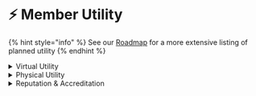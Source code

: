 # ⚡ Member Utility

{% hint style="info" %}
See our [Roadmap](../vision-and-message/roadmap.md) for a more extensive listing of planned utility
{% endhint %}

<details>

<summary>Virtual Utility</summary>

Exclusive community focusing on advancing our personal and collective practice of alignment with the single truth and the relational universe.

Access to members-only SpiritDAO community content.

A robust library of training resources ranging from philosophy and practice spaces, Web3, AI/LLMs, nonprofit operations, and more.

Custom DAO Tooling.

Training and Certification for local chapter leaders.

Access to partner projects / DAOs.

[<mark style="color:yellow;">$SELF token</mark>](usdself-tokens.md) exchange for virtual and physical benefits.

[<mark style="color:yellow;">Sensemaker Prime</mark>](sensemaker-prime.md)<mark style="color:yellow;">.</mark>

and more...

</details>

<details>

<summary>Physical Utility</summary>

Access to community resources (for approved initiatives.)

Access to community meetups/events.

Distribution and facilitation of our high ritual journey.

Unique Artifact Access.

Recruitment kits & strategy guides to help further organizational mission through independent physical chapters.

Physical Location Access (when available).

and more...

</details>

<details>

<summary>Reputation &#x26; Accreditation</summary>

SpiritDAO members earn merit through their contributions to the DAO and community. Presently we're leveraging Hats Protocol to assign merit to unique, non-transferable membership NFTs.&#x20;

Today we are presently leveraging merit as a means of voice and vote amplification within the community. However, this is an experimental technology with plenty of room to expand. Whatever trajectories we take, our community of Verified Members will determine the ideal courses of action.

</details>
